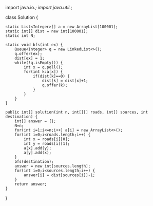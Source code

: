 import java.io.*;
import java.util.*;

class Solution {
    
    static List<Integer>[] a = new ArrayList[100001];
    static int[] dist = new int[100001];
    static int N;
    
    static void bfs(int ex) {
        Queue<Integer> q = new LinkedList<>();
        q.offer(ex);
        dist[ex] = 1;
        while(!q.isEmpty()) {
            int x = q.poll();
            for(int k:a[x]) {
                if(dist[k]==0) {
                    dist[k] = dist[x]+1;
                    q.offer(k);
                }
            }
        }
    }
    
    public int[] solution(int n, int[][] roads, int[] sources, int destination) {
        int[] answer = {};
        N=n;
        for(int i=1;i<=n;i++) a[i] = new ArrayList<>();
        for(int i=0;i<roads.length;i++) {
            int x = roads[i][0];
            int y = roads[i][1];
            a[x].add(y);
            a[y].add(x);
        }
        bfs(destination);
        answer = new int[sources.length];
        for(int i=0;i<sources.length;i++) {
            answer[i] = dist[sources[i]]-1;
        }
        return answer;
    }
}